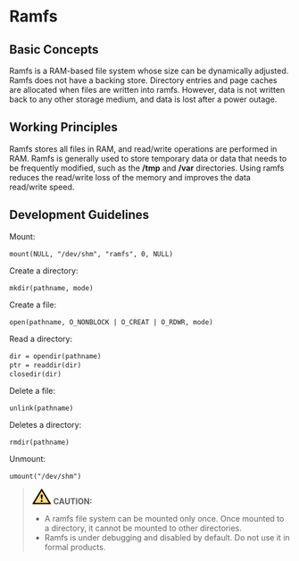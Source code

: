 # Ramfs<a name="EN-US_TOPIC_0000001078864272"></a>

## Basic Concepts<a name="section9507151014420"></a>

Ramfs is a RAM-based file system whose size can be dynamically adjusted. Ramfs does not have a backing store. Directory entries and page caches are allocated when files are written into ramfs. However, data is not written back to any other storage medium, and data is lost after a power outage.

## Working Principles<a name="section1859711263447"></a>

Ramfs stores all files in RAM, and read/write operations are performed in RAM. Ramfs is generally used to store temporary data or data that needs to be frequently modified, such as the  **/tmp**  and  **/var**  directories. Using ramfs reduces the read/write loss of the memory and improves the data read/write speed.

## Development Guidelines<a name="section163554380448"></a>

Mount: 

```
mount(NULL, "/dev/shm", "ramfs", 0, NULL)
```

Create a directory:

```
mkdir(pathname, mode)
```

Create a file:

```
open(pathname, O_NONBLOCK | O_CREAT | O_RDWR, mode)
```

Read a directory:

```
dir = opendir(pathname) 
ptr = readdir(dir)
closedir(dir)
```

Delete a file:

```
unlink(pathname)
```

Deletes a directory:

```
rmdir(pathname)
```

Unmount:

```
umount("/dev/shm")
```

>![](../public_sys-resources/icon-caution.gif) **CAUTION:** 
>-   A ramfs file system can be mounted only once. Once mounted to a directory, it cannot be mounted to other directories.
>-   Ramfs is under debugging and disabled by default. Do not use it in formal products.

